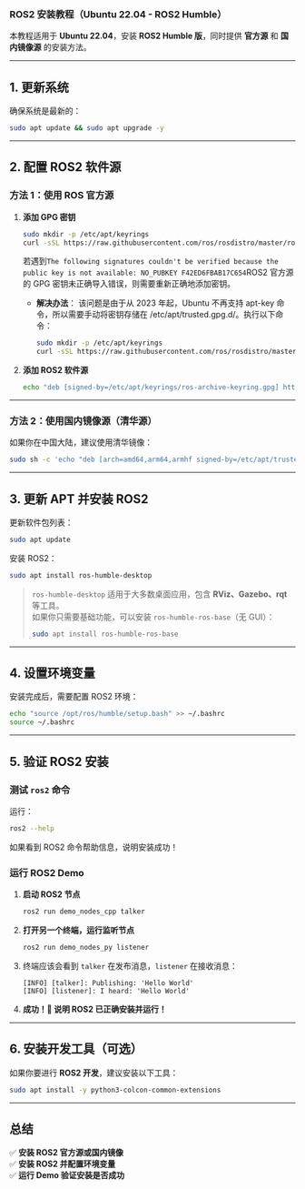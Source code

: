 ### **ROS2 安装教程（Ubuntu 22.04 - ROS2 Humble）**  
本教程适用于 **Ubuntu 22.04**，安装 **ROS2 Humble 版**，同时提供 **官方源** 和 **国内镜像源** 的安装方法。  

---

## **1. 更新系统**
确保系统是最新的：
```bash
sudo apt update && sudo apt upgrade -y
```

---

## **2. 配置 ROS2 软件源**
### **方法 1：使用 ROS 官方源**
1. **添加 GPG 密钥**
   ```bash
   sudo mkdir -p /etc/apt/keyrings
   curl -sSL https://raw.githubusercontent.com/ros/rosdistro/master/ros.key | sudo tee /etc/apt/keyrings/ros-archive-keyring.gpg > /dev/null
   ```
   若遇到`The following signatures couldn't be verified because the public key is not available: NO_PUBKEY F42ED6FBAB17C654`ROS2 官方源的 GPG 密钥未正确导入错误，则需要重新正确地添加密钥。
   - **解决办法**：
        该问题是由于从 2023 年起，Ubuntu 不再支持 apt-key 命令，所以需要手动将密钥存储在 /etc/apt/trusted.gpg.d/。执行以下命令：
        ``` bash
        sudo mkdir -p /etc/apt/keyrings
        curl -sSL https://raw.githubusercontent.com/ros/rosdistro/master/ros.key | sudo tee /etc/apt/keyrings/ros-archive-keyring.gpg > /dev/null
        ```

2. **添加 ROS2 软件源**
   ```bash
   echo "deb [signed-by=/etc/apt/keyrings/ros-archive-keyring.gpg] http://packages.ros.org/ros2/ubuntu $(lsb_release -cs) main" | sudo tee /etc/apt/sources.list.d/ros2.list > /dev/null
   ```

---

### **方法 2：使用国内镜像源（清华源）**
如果你在中国大陆，建议使用清华镜像：
```bash
sudo sh -c 'echo "deb [arch=amd64,arm64,armhf signed-by=/etc/apt/trusted.gpg.d/ros.gpg] https://mirrors.tuna.tsinghua.edu.cn/ros2/ubuntu $(lsb_release -cs) main" > /etc/apt/sources.list.d/ros2.list'
```

---

## **3. 更新 APT 并安装 ROS2**
更新软件包列表：
```bash
sudo apt update
```

安装 ROS2：
```bash
sudo apt install ros-humble-desktop
```
> `ros-humble-desktop` 适用于大多数桌面应用，包含 **RViz、Gazebo、rqt** 等工具。  
> 如果你只需要基础功能，可以安装 `ros-humble-ros-base`（无 GUI）：  
> ```bash
> sudo apt install ros-humble-ros-base
> ```

---

## **4. 设置环境变量**
安装完成后，需要配置 ROS2 环境：
```bash
echo "source /opt/ros/humble/setup.bash" >> ~/.bashrc
source ~/.bashrc
```

---

## **5. 验证 ROS2 安装**
### **测试 `ros2` 命令**
运行：
```bash
ros2 --help
```
如果看到 ROS2 命令帮助信息，说明安装成功！

### **运行 ROS2 Demo**
1. **启动 ROS2 节点**
   ```bash
   ros2 run demo_nodes_cpp talker
   ```
2. **打开另一个终端，运行监听节点**
   ```bash
   ros2 run demo_nodes_py listener
   ```
3. 终端应该会看到 `talker` 在发布消息，`listener` 在接收消息：
   ```
   [INFO] [talker]: Publishing: 'Hello World'
   [INFO] [listener]: I heard: 'Hello World'
   ```
4. **成功！🎉 说明 ROS2 已正确安装并运行！**

---

## **6. 安装开发工具（可选）**
如果你要进行 **ROS2 开发**，建议安装以下工具：
```bash
sudo apt install -y python3-colcon-common-extensions 
```


---

## **总结**
✅ **安装 ROS2 官方源或国内镜像**  
✅ **安装 ROS2 并配置环境变量**  
✅ **运行 Demo 验证安装是否成功**  
